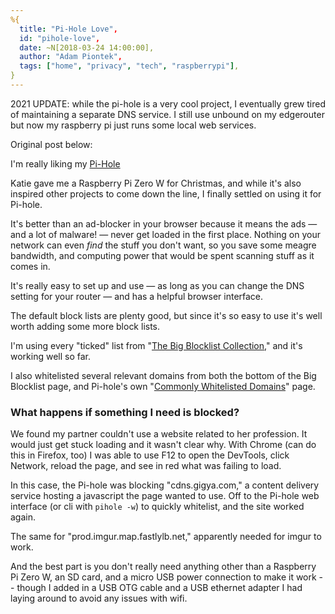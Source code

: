 ```yaml
---
%{
  title: "Pi-Hole Love",
  id: "pihole-love",
  date: ~N[2018-03-24 14:00:00],
  author: "Adam Piontek",
  tags: ["home", "privacy", "tech", "raspberrypi"],
}
---
```


2021 UPDATE: while the pi-hole is a very cool project, I eventually grew tired of maintaining a separate DNS service. I still use unbound on my edgerouter but now my raspberry pi just runs some local web services.

Original post below:

<!--more-->

I'm really liking my [Pi-Hole](https://pi-hole.net/)

Katie gave me a Raspberry Pi Zero W for Christmas, and while it's also inspired other projects to come down the line, I finally settled on using it for Pi-hole.


It's better than an ad-blocker in your browser because it means the ads — and a lot of malware! — never get loaded in the first place. Nothing on your network can even *find* the stuff you don't want, so you save some meagre bandwidth, and computing power that would be spent scanning stuff as it comes in.

It's really easy to set up and use — as long as you can change the DNS setting for your router — and has a helpful browser interface.

The default block lists are plenty good, but since it's so easy to use it's well worth adding some more block lists.

I'm using every "ticked" list from "[The Big Blocklist Collection](https://firebog.net/)," and it's working well so far.

I also whitelisted several relevant domains from both the bottom of the Big Blocklist page, and Pi-hole's own "[Commonly Whitelisted Domains](https://discourse.pi-hole.net/t/commonly-whitelisted-domains/212)" page.

### What happens if something I need is blocked?

We found my partner couldn't use a website related to her profession. It would just get stuck loading and it wasn't clear why. With Chrome (can do this in Firefox, too) I was able to use F12 to open the DevTools, click Network, reload the page, and see in red what was failing to load.

In this case, the Pi-hole was blocking "cdns.gigya.com," a content delivery service hosting a javascript the page wanted to use. Off to the Pi-hole web interface (or cli with `pihole -w`) to quickly whitelist, and the site worked again.

The same for "prod.imgur.map.fastlylb.net," apparently needed for imgur to work.

And the best part is you don't really need anything other than a Raspberry Pi Zero W, an SD card, and a micro USB power connection to make it work -- though I added in a USB OTG cable and a USB ethernet adapter I had laying around to avoid any issues with wifi.
